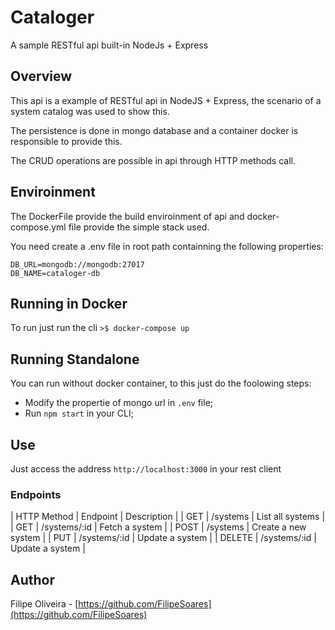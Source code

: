 # Cataloger
A sample RESTful api built-in NodeJs + Express

## Overview
This api is a example of RESTful api in NodeJS + Express, the scenario of a system catalog was used to show this.

The persistence is done in mongo database and a container docker is responsible to provide this.

The CRUD operations are possible in api through HTTP methods call.

## Enviroinment
The DockerFile provide the build enviroinment of api and docker-compose.yml file provide the simple stack used.

You need create a .env file in root path containning the following properties:

```properties
DB_URL=mongodb://mongodb:27017
DB_NAME=cataloger-db
```

## Running in Docker

To run just run the cli ```>$ docker-compose up```

## Running Standalone

You can run without docker container, to this just do the foolowing steps:

- Modify the propertie of mongo url in ```.env``` file;
- Run ```npm start``` in your CLI;

## Use
Just access the address ```http://localhost:3000``` in your rest client

### Endpoints
| HTTP Method | Endpoint | Description |
| GET |  /systems | List all systems |
| GET |  /systems/:id | Fetch a system |
| POST |  /systems | Create a new system |
| PUT |  /systems/:id | Update a system |
| DELETE |  /systems/:id | Update a system |

## Author

Filipe Oliveira - [https://github.com/FilipeSoares](https://github.com/FilipeSoares)